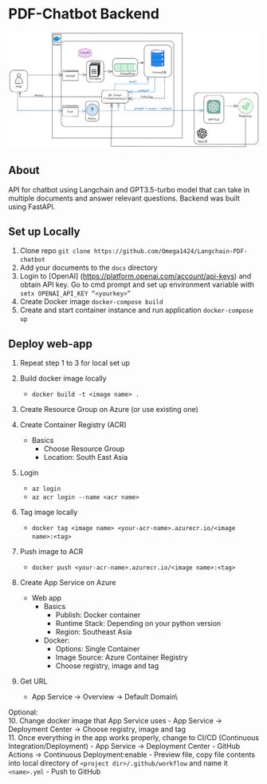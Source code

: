 # PDF-Chatbot Backend
![Architectural Diagram](/architecture%20diagram.png)
## About 
API for chatbot using Langchain and GPT3.5-turbo model that can take in multiple documents and answer relevant questions. Backend was built using FastAPI.
## Set up Locally
1. Clone repo `git clone https://github.com/Omega1424/Langchain-PDF-chatbot`
2. Add your documents to the `docs` directory
3. Login to [OpenAI]
(https://platform.openai.com/account/api-keys) and obtain API key. Go to cmd prompt and set up environment variable with `setx OPENAI_API_KEY “<yourkey>”`
4. Create Docker image `docker-compose build`
5. Create and start container instance and run application `docker-compose up`
## Deploy web-app
1. Repeat step 1 to 3 for local set up
2. Build docker image locally
    - `docker build -t <image name> .`
3. Create Resource Group on Azure (or use existing one)
4. Create Container Registry (ACR)
    - Basics
        - Choose Resource Group
        - Location: South East Asia
5. Login
    - `az login`
    - `az acr login --name <acr name>`
6. Tag image locally
    - `docker tag <image name> <your-acr-name>.azurecr.io/<image name>:<tag>`
7. Push image to ACR
    - `docker push <your-acr-name>.azurecr.io/<image name>:<tag>`
8. Create App Service on Azure
    - Web app
        - Basics
            - Publish: Docker container
            - Runtime Stack: Depending on your python version
            - Region: Southeast Asia
        - Docker:
            - Options: Single Container
            - Image Source: Azure Container Registry
            - Choose registry, image and tag
        
9. Get URL 
    - App Service → Overview → Default Domain\
      
Optional:\
10. Change docker image that App Service uses
    - App Service → Deployment Center → Choose registry, image and tag\
11. Once everything in the app works properly, change to CI/CD (Continuous Integration/Deployment)
    - App Service → Deployment Center
        - GitHub Actions → Continuous Deployment:enable
        - Preview file, copy file contents into local directory of `<project dir>/.github/workflow` and name it `<name>.yml`
        - Push to GitHub
